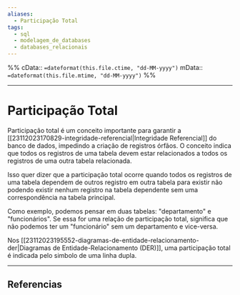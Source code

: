 ```yaml
---
aliases:
  - Participação Total
tags:
  - sql
  - modelagem_de_databases
  - databases_relacionais
---
```

%%
cData:: `=dateformat(this.file.ctime, "dd-MM-yyyy")`
mData:: `=dateformat(this.file.mtime, "dd-MM-yyyy")`
%%

___
# Participação Total

Participação total é um conceito importante para garantir a [[23112023170829-integridade-referencial|Integridade Referencial]] do banco de dados, impedindo a criação de registros órfãos. O conceito indica que todos os registros de uma tabela devem estar relacionados a todos os registros de uma outra tabela relacionada.

Isso quer dizer que a participação total ocorre quando todos os registros de uma tabela dependem de outros registro em outra tabela para existir não podendo existir nenhum registro na tabela dependente sem uma correspondência na tabela principal. 

Como exemplo, podemos pensar em duas tabelas: "departamento" e "funcionários". Se essa for uma relação de participação total, significa que não podemos ter um "funcionário" sem um departamento e vice-versa.

Nos [[23112023195552-diagramas-de-entidade-relacionamento-der|Diagramas de Entidade-Relacionamento (DER)]], uma participação total é indicada pelo simbolo de uma linha dupla.




---
## Referencias